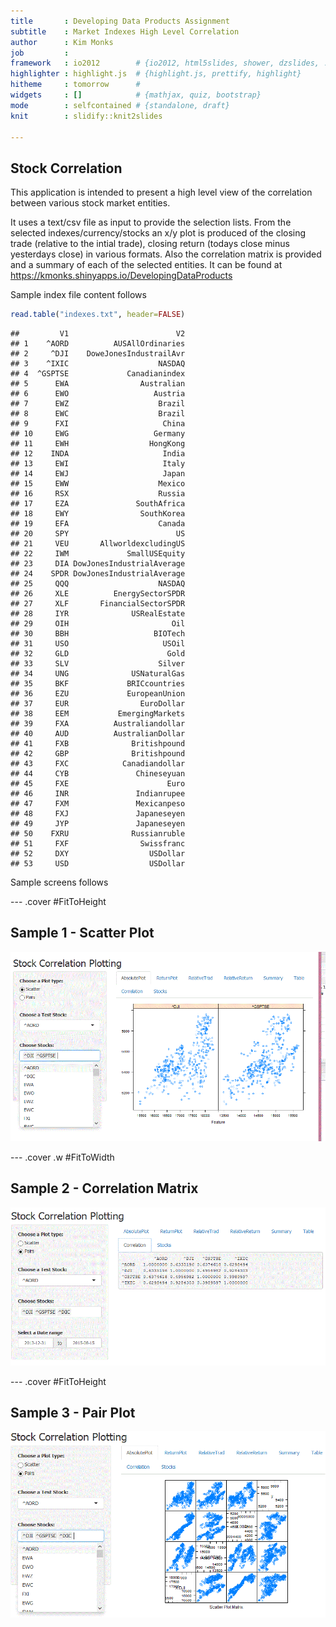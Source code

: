 ```yaml
---
title       : Developing Data Products Assignment
subtitle    : Market Indexes High Level Correlation
author      : Kim Monks
job         : 
framework   : io2012        # {io2012, html5slides, shower, dzslides, ...}
highlighter : highlight.js  # {highlight.js, prettify, highlight}
hitheme     : tomorrow      # 
widgets     : []            # {mathjax, quiz, bootstrap}
mode        : selfcontained # {standalone, draft}
knit        : slidify::knit2slides

---
```



## Stock Correlation 


This application is intended to present a high level view of the correlation between various stock market entities. 

It uses a text/csv file as input to provide the selection lists. From the selected indexes/currency/stocks an x/y plot is produced of the closing trade (relative to the intial trade), closing return (todays close minus yesterdays close) in various formats. Also the correlation matrix is provided and a summary of each of the selected entities. It can be found at 
https://kmonks.shinyapps.io/DevelopingDataProducts

Sample index file content follows


```r
read.table("indexes.txt", header=FALSE) 
```

```
##         V1                        V2
## 1    ^AORD          AUSAllOrdinaries
## 2     ^DJI    DoweJonesIndustrailAvr
## 3    ^IXIC                    NASDAQ
## 4  ^GSPTSE             Canadianindex
## 5      EWA                Australian
## 6      EWO                   Austria
## 7      EWZ                    Brazil
## 8      EWC                    Brazil
## 9      FXI                     China
## 10     EWG                   Germany
## 11     EWH                  HongKong
## 12    INDA                     India
## 13     EWI                     Italy
## 14     EWJ                     Japan
## 15     EWW                    Mexico
## 16     RSX                    Russia
## 17     EZA               SouthAfrica
## 18     EWY                SouthKorea
## 19     EFA                    Canada
## 20     SPY                        US
## 21     VEU       AllworldexcludingUS
## 22     IWM             SmallUSEquity
## 23     DIA DowJonesIndustrialAverage
## 24    SPDR DowJonesIndustrialAverage
## 25     QQQ                    NASDAQ
## 26     XLE          EnergySectorSPDR
## 27     XLF       FinancialSectorSPDR
## 28     IYR              USRealEstate
## 29     OIH                       Oil
## 30     BBH                   BIOTech
## 31     USO                     USOil
## 32     GLD                      Gold
## 33     SLV                    Silver
## 34     UNG              USNaturalGas
## 35     BKF             BRICcountries
## 36     EZU             EuropeanUnion
## 37     EUR                EuroDollar
## 38     EEM           EmergingMarkets
## 39     FXA          Australiandollar
## 40     AUD          AustralianDollar
## 41     FXB              Britishpound
## 42     GBP              Britishpound
## 43     FXC            Canadiandollar
## 44     CYB               Chineseyuan
## 45     FXE                      Euro
## 46     INR               Indianrupee
## 47     FXM               Mexicanpeso
## 48     FXJ               Japaneseyen
## 49     JYP               Japaneseyen
## 50    FXRU              Russianruble
## 51     FXF                Swissfranc
## 52     DXY                  USDollar
## 53     USD                  USDollar
```

Sample screens follows

--- .cover #FitToHeight

## Sample 1 - Scatter Plot

![height](screen1.GIF)
 
 



--- .cover .w #FitToWidth

## Sample 2 - Correlation Matrix

![width](screen3.GIF)

--- .cover #FitToHeight

## Sample 3 - Pair Plot

![height](screen2.GIF)
